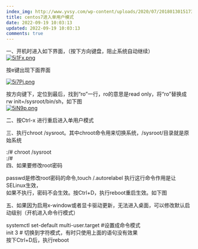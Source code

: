 ```yaml
---
index_img: http://www.yvsy.com/wp-content/uploads/2020/07/201801301517315062697303.png
title: centos7进入单用户模式
date: 2022-09-19 10:03:13
updated: 2022-09-19 10:03:13
comments: true
---
```

<!--StartFragment-->

一、开机时进入如下界面，（按下方向键盘，阻止系统自动继续）\
[![5i1Fx.png](https://i.w3tt.com/2021/09/27/5i1Fx.png "5i1Fx.png")](https://i.w3tt.com/2021/09/27/5i1Fx.png)

按e键出现下面界面

[![5i7Pj.png](https://i.w3tt.com/2021/09/27/5i7Pj.png "5i7Pj.png")](https://i.w3tt.com/2021/09/27/5i7Pj.png)

按方向键下，定位到最后，找到“ro”一行，ro的意思是read only，将“ro”替换成 rw init=/sysroot/bin/sh，如下图\
[![5iN9p.png](https://i.w3tt.com/2021/09/27/5iN9p.png "5iN9p.png")](https://i.w3tt.com/2021/09/27/5iN9p.png)

二、按Ctrl-x 进行重启进入单用户模式

三、执行chroot /sysroot。其中chroot命令用来切换系统，/sysroot/目录就是原始系统

:/# chroot /sysroot\
:/#\
四、如果要修改root密码

passwd是修改root密码的命令,touch /.autorelabel 执行这行命令作用是让SELinux生效，\
如果不执行，密码不会生效。按Ctrl+D，执行reboot重启生效。如下图

五、如果因为启用x-window或者显卡驱动更新，无法进入桌面，可以修改默认启动级别（开机进入命令行模式）

systemctl set-default multi-user.target #设置成命令模式\
init 3 # 切换到字符模式，有时只使用上面的语句没有效果\
按下Ctrl+D后，执行reboot

<!--EndFragment-->